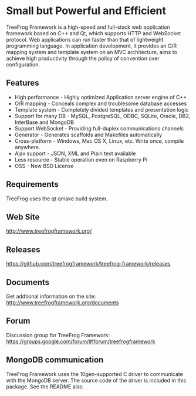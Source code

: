 Small but Powerful and Efficient
================================

TreeFrog Framework is a high-speed and full-stack web application framework
based on C++ and Qt, which supports HTTP and WebSocket protocol. Web
applications can run faster than that of lightweight programming language.
In application development, it provides an O/R mapping system and template
system on an MVC architecture, aims to achieve high productivity through the
policy of convention over configuration.

Features
--------
 * High performance  - Highly optimized Application server engine of C++
 * O/R mapping  - Conceals complex and troublesome database accesses
 * Template system  - Completely divided templates and presentation logic
 * Support for many DB  - MySQL, PostgreSQL, ODBC, SQLite, Oracle, DB2,
                          InterBase and MongoDB
 * Support WebSocket  - Providing full-duplex communications channels
 * Generator  - Generates scaffolds and Makefiles automatically
 * Cross-platform  - Windows, Mac OS X, Linux, etc. Write once, compile
                     anywhere.
 * Ajax support  - JSON, XML and Plain text available
 * Less resource  -  Stable operation even on Raspberry Pi
 * OSS  - New BSD License

Requirements
------------
TreeFrog uses the qt qmake build system.

Web Site
--------
 http://www.treefrogframework.org/

Releases
--------
 https://github.com/treefrogframework/treefrog-framework/releases

Documents
---------
 Get addtional information on the site:
 http://www.treefrogframework.org/documents

Forum
-----
 Discussion group for TreeFrog Framework:
 https://groups.google.com/forum/#!forum/treefrogframework

MongoDB communication
---------------------
TreeFrog Framework uses the 10gen-supported C driver to communicate with the
MongoDB server. The source code of the driver is included in this package.
See the README also.
